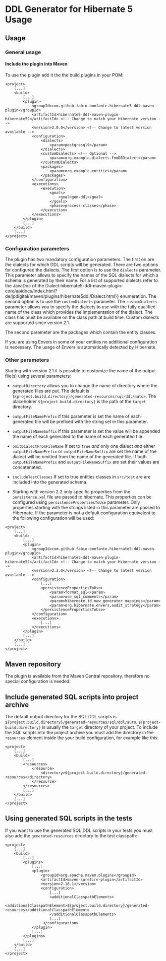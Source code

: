 # DDL Generator for Hibernate 5 Usage

## Usage

### General usage

#### Include the plugin into Maven

To use the plugin add it the the build plugins in your POM:

```
<project>
    [...]
    <build>
        [...]
        <plugin>
            <groupId>com.github.fabio-bonfante.hibernate5-ddl-maven-plugin</groupId>
            <artifactId>hibernate5-ddl-maven-plugin-hibernate52</artifactId> <!-- Change to match your Hibernate version -->
            <version>2.0.0</version> <!-- Change to latest version available -->
            <configuration>
                <dialects>
                    <param>postgresql9</param>
                </dialects>
                <customDialects> <!-- Optional -->
                    <param>org.example.dialects.FooDBDialect</param>
                </customDialects>
                <packages>
                    <param>org.example.entities</param>
                </packages>
            </configuration>
            <executions>
                <execution>
                    <goals>
                        <goal>gen-ddl</goal>
                    </goals>
                    <phase>process-classes</phase>
                </execution>
            </executions>
        </plugin>
        [...]
    </build>
    [...]
</project>
```

### Configuration parameters

The plugin has two mandatory configuration parameters. The first on are the 
dialects for which DDL scripts will be generated. There are two options for 
configured the dialects. The first option is to use the `dialects` 
parameter. This parameter allows to specify the names of the 
SQL dialects for which a schema is generated by their name.
For a list of supported dialects refer to the JavaDoc of the 
Dialect:hibernate5-ddl-maven-plugin-core/apidocs/index.html?de/jpdigital/maven/plugins/hibernate5ddl/Dialect.html}} 
enumeration. The second option is to use the `customDialects` parameter.
The `customDialects` parameter allows you to specify the dialects to use
with the fully qualified name of the class which provides the implementation
of the dialect. The class has must be available on the class path at build 
time. Custom dialects are supported since version 2.1.

The second parameter are the packages which contain the entity classes. 

If you are using Envers in some of your entities no additional configuration
is necessary. The usage of Envers is automatically detected by Hibernate.

### Other parameters

Starting with version 2.1 it is possible to customize the name of the output 
file(s) using several parameters:

* `outputDirectory` allows you to change the name of directory where the 
  generated files are put. The default is 
  `${project.build.directory}/generated-resources/sql/ddl/auto>`. The 
    placeholder `${project.build.directory}` is the path of the `target`
    directory. 

* `outputFileNamePrefix` If this parameter is set the name of each generated
  file will be prefixed with the string set in this parameter.

* `outputFileNameSuffix` If this parameter is set the value will be appended 
  the name of each generated to the name of each generated file.

* `omitDialectFromFileName` If set to `true` *and* only one dialect
  *and* either `outputFileNamePrefix` or `outputFileNameSuffix` are
  set the name of the dialect will be omitted from the name of the generated 
  file. If both `outputFileNamePrefix` and `outputFileNameSuffix` are set their
  values are concatenated.

* `includeTestClasses` If set to true entities classes in `src/test` are
  are included into the generated schema.

* Starting with version 2.2 only specific properties from the 
  `persistence.xml` file are passed to hibernate. This properties can be
  configured using `persistencePropertiesToUse` parameter. Only properties
  starting with the strings listed in this parameter are passed to Hibernate.
  If the 
  parameter is not a default configuration equivalent to the following
  configuration will be used:

```
<project>
    [...]
    <build>
        [...]
        <plugin>
            <groupId>com.github.fabio-bonfante.hibernate5-ddl-maven-plugin</groupId>
            <artifactId>hibernate5-ddl-maven-plugin-hibernate52</artifactId> <!-- Change to match your Hibernate version -->
            <version>2.2.0</version> <!-- Change to latest version available -->
            <configuration>
                [...]
                <persistencePropertiesToUse>
                    <param>format_sql</param>
                    <param>use_sql_comments</param>
                    <param>hibernate.id.new_generator_mappings</param>
                    <param>org.hibernate.envers.audit_strategy</param>
                </persistencePropertiesToUse>
            </configuration>
            <executions>
                [...]
            </executions>
        </plugin>
        [...]
    </build>
    [...]
</project>
```

## Maven repository

The plugin is available from the Maven Central repository, therefore no
special configuration is needed.

## Include generated SQL scripts into project archive

The default output directory for the SQL DDL scripts is 
`${project.build.directory}/generated-resources/sql/ddl/auto`. 
`${project-build.directory}` is usually the `target` directory of your
project. To include the SQL scripts into the project archive you must add the
directory in the `resources` element inside the your build configuration, 
for example like this:

```
<project>
    [...]
    <build>
        [...]
        <resources>
            <resource>
                <directory>${project.build.directory}/generated-resources</directory>
            </resource>
        </resources>
        [...]
    </build>
    [...]
</project>
```

## Using generated SQL scripts in the tests

If you want to use the generated SQL DDL scripts in your tests you must also
add the `generated-resources` directory to the test classpath:

```
<project>
    [...]
    <build>
        [...]
        <plugins>
            [...]
            <plugin>
                <groupId>org.apache.maven.plugins</groupId>
                <artifactId>maven-surefire-plugin</artifactId>
                <version>2.18.1</version>
                <configuration>
                    [...]
                    <additionalClasspathElements>
                        <additionalClasspathElement>${project.build.directory}/generated-resources</additionalClasspathElement>
                    </additionalClasspathElements>
                    [...]
                 </configuration>
            </plugin>
            [...]
        </plugins>
        [...]
    </build>
    [...]
</project>
```

